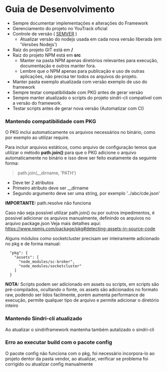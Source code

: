 # Guia de Desenvolvimento


* Sempre documentar implementações e alterações do Framework
* Gerenciamento do projeto no YouTrack oficial
* Controle de versão ( [SEMVER](https://semver.org/lang/pt-BR/) )
  * Atualizar versão do nodejs usada em cada nova versão liberada (em 'Versões Nodejs')
* Raiz do projeto GIT está em **/**
* Raiz do projeto NPM está em **src**
  * Manter na pasta NPM apenas diretórios relevantes para execução, documentação e outros manter fora.
  * Lembre que o NPM apenas para publicação e uso de outras aplicações, não precisa ter todos os arquivos do projeto.
* Manter pasta exemplo atualizada com versão exemplo de uso do framework
* Sempre testar compatíbilidade com PKG antes de gerar versão
* Sempre manter atualizado o scripts do projeto sindri-cli compatível com a versão do framework.
* Testar scripts antes de gerar nova versão (Automatizar com CI)

### Mantendo compatibilidade com PKG

O PKG inclui automaticamente os arquivos necessários no binário, como por exemplo ao utilizar require.

Para incluir arquivos estáticos, como arquivo de configuração temos que utilizar o método **path.join()** para que o PKG
adicione o arquivo automaticamente no binário e isso deve ser feito exatamente da seguinte forma:

> path.join(__dirname, 'PATH')

* Deve ter 2 atributos
* Primeiro atributo deve ser __dirname
* Segundo argumento deve ser uma string, por exemplo '../abc/cde.json'

**IMPORTANTE:** path.resolve não funciona

Caso não seja possível utilizar path.join() ou por outros impedimentos, é possivel adicionar os arquivos manualmente,
definindo os arquivos no arquivo package.json Veja mais detalhes aqui:
https://www.npmjs.com/package/pkg#detecting-assets-in-source-code


Alguns módulos como socketcluster precisam ser inteiramente adicionado no pkg e de forma manual:

```
  "pkg": {
    "assets": [
      "node_modules/sc-broker",
      "node_modules/socketcluster"
    ]
  }
```

**NOTA:** Scripts podem ser adicionado em assets ou scripts, em scripts são pré-compilados, ocultando o fonte, os assets
são adicionados no formato raw, podendo ser lidos facilmente, porém aumenta performance de execução, permite qualquer
tipo de arquivo e permite adicionar o diretório inteiro

### Mantendo Sindri-cli atualizado

Ao atualizar o sindriframework mantenha também autalizado o sindri-cli

### Erro ao executar build com o pacote config

O pacote config não funciona com o pkg, foi necessário incorpora-lo ao projeto dentor da pasta vendor, ao atualizar,
verificar se problema foi corrigido ou atualizar config manualmente 
